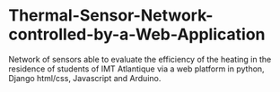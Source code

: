 # Thermal-Sensor-Network-controlled-by-a-Web-Application
Network of sensors able to evaluate the efficiency of the heating in the residence of students of IMT Atlantique via a web platform in python, Django html/css, Javascript and Arduino.
